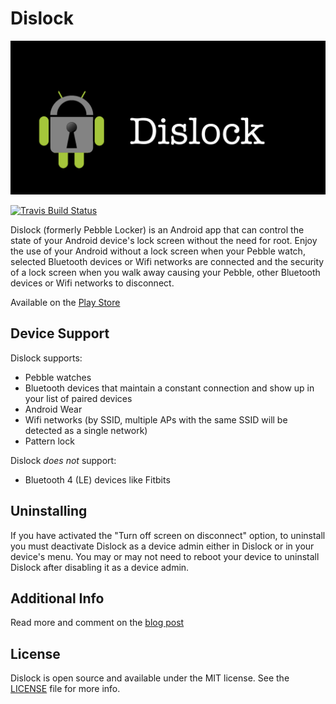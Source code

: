 Dislock
=============

![Dislock Banner](images/dislock-banner.png)

[![Travis Build Status](https://travis-ci.org/lkorth/dislock.svg?branch=master)](https://travis-ci.org/lkorth/dislock)

Dislock (formerly Pebble Locker) is an Android app that can control the state of your Android device's lock screen
without the need for root. Enjoy the use of your Android without a lock screen when your Pebble watch, selected
Bluetooth devices or Wifi networks are connected and the security of a lock screen when you walk away causing
your Pebble, other Bluetooth devices or Wifi networks to disconnect.

Available on the [Play Store](https://play.google.com/store/apps/details?id=com.lukekorth.pebblelocker)

## Device Support

Dislock supports:
* Pebble watches
* Bluetooth devices that maintain a constant connection and show up in your list of paired devices
* Android Wear
* Wifi networks (by SSID, multiple APs with the same SSID will be detected as a single network)
* Pattern lock

Dislock *does not* support:
* Bluetooth 4 (LE) devices like Fitbits

## Uninstalling

If you have activated the "Turn off screen on disconnect" option, to uninstall you must deactivate
Dislock as a device admin either in Dislock or in your device's menu. You may or may not need to reboot
your device to uninstall Dislock after disabling it as a device admin.

## Additional Info

Read more and comment on the [blog post](http://lukekorth.com/blog/pebble-locker/)

## License

Dislock is open source and available under the MIT license. See the [LICENSE](LICENSE) file for more info.
